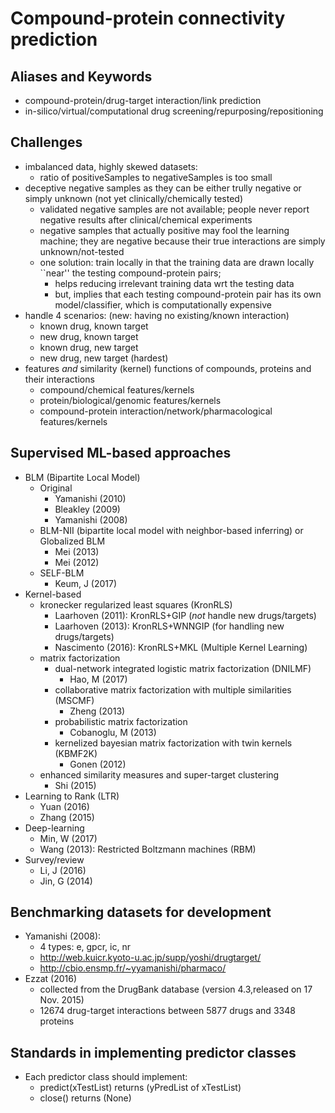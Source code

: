 # Compound-protein connectivity prediction

## Aliases and Keywords
* compound-protein/drug-target interaction/link prediction
* in-silico/virtual/computational drug screening/repurposing/repositioning

## Challenges
* imbalanced data, highly skewed datasets:
  * ratio of positiveSamples to negativeSamples is too small
* deceptive negative samples as they can be either trully negative or simply unknown (not yet clinically/chemically tested)
  * validated negative samples are not available;
    people never report negative results after clinical/chemical experiments
  * negative samples that actually positive may fool the learning machine;
    they are negative because their true interactions are simply unknown/not-tested
  * one solution: train locally
    in that the training data are drawn locally ``near'' the testing compound-protein pairs;
    * helps reducing irrelevant training data wrt the testing data
    * but, implies that each testing compound-protein pair has its own model/classifier,
      which is computationally expensive
* handle 4 scenarios: (new: having no existing/known interaction)
  * known drug, known target
  * new drug, known target
  * known drug, new target
  * new drug, new target (hardest)
* features _and_ similarity (kernel) functions of compounds, proteins and their interactions
  * compound/chemical features/kernels
  * protein/biological/genomic features/kernels
  * compound-protein interaction/network/pharmacological features/kernels

## Supervised ML-based approaches
* BLM (Bipartite Local Model)
  * Original
    * Yamanishi (2010)
    * Bleakley (2009)
    * Yamanishi (2008)
  * BLM-NII (bipartite local model with neighbor-based inferring) or Globalized BLM
    * Mei (2013)
    * Mei (2012)
  * SELF-BLM
    * Keum, J (2017)
* Kernel-based
  * kronecker regularized least squares (KronRLS)
    * Laarhoven (2011): KronRLS+GIP (_not_ handle new drugs/targets)
    * Laarhoven (2013): KronRLS+WNNGIP (for handling new drugs/targets)
    * Nascimento (2016): KronRLS+MKL (Multiple Kernel Learning)
  * matrix factorization
    * dual-network integrated logistic matrix factorization (DNILMF)
      * Hao, M (2017)
    * collaborative matrix factorization with multiple similarities (MSCMF)
      * Zheng (2013)
    * probabilistic matrix factorization
      * Cobanoglu, M (2013)
    * kernelized bayesian matrix factorization with twin kernels (KBMF2K)
      * Gonen (2012)
  * enhanced similarity measures and super-target clustering
    * Shi (2015)
* Learning to Rank (LTR)
  * Yuan (2016)
  * Zhang (2015)
* Deep-learning
  * Min, W (2017)
  * Wang (2013): Restricted Boltzmann machines (RBM)
* Survey/review
  * Li, J (2016)
  * Jin, G (2014)

## Benchmarking datasets for development
* Yamanishi (2008):
  * 4 types: e, gpcr, ic, nr
  * http://web.kuicr.kyoto-u.ac.jp/supp/yoshi/drugtarget/
  * http://cbio.ensmp.fr/~yyamanishi/pharmaco/
* Ezzat (2016)
  * collected from the DrugBank database (version 4.3,released on 17 Nov. 2015)
  * 12674 drug-target interactions between 5877 drugs and 3348 proteins

## Standards in implementing predictor classes
* Each predictor class should implement:
  * predict(xTestList) returns (yPredList of xTestList)
  * close() returns (None)
